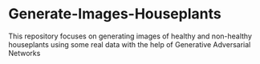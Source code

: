# Generate-Images-Houseplants
This repository focuses on generating images of healthy and non-healthy houseplants using some real data with the help of Generative Adversarial Networks
